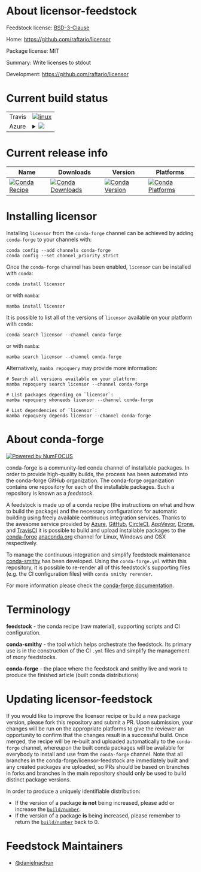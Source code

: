 About licensor-feedstock
========================

Feedstock license: [BSD-3-Clause](https://github.com/conda-forge/licensor-feedstock/blob/main/LICENSE.txt)

Home: https://github.com/raftario/licensor

Package license: MIT

Summary: Write licenses to stdout

Development: https://github.com/raftario/licensor

Current build status
====================


<table><tr>
    <td>Travis</td>
    <td>
      <a href="https://app.travis-ci.com/conda-forge/licensor-feedstock">
        <img alt="linux" src="https://img.shields.io/travis/com/conda-forge/licensor-feedstock/main.svg?label=Linux">
      </a>
    </td>
  </tr>
    
  <tr>
    <td>Azure</td>
    <td>
      <details>
        <summary>
          <a href="https://dev.azure.com/conda-forge/feedstock-builds/_build/latest?definitionId=23453&branchName=main">
            <img src="https://dev.azure.com/conda-forge/feedstock-builds/_apis/build/status/licensor-feedstock?branchName=main">
          </a>
        </summary>
        <table>
          <thead><tr><th>Variant</th><th>Status</th></tr></thead>
          <tbody><tr>
              <td>linux_64</td>
              <td>
                <a href="https://dev.azure.com/conda-forge/feedstock-builds/_build/latest?definitionId=23453&branchName=main">
                  <img src="https://dev.azure.com/conda-forge/feedstock-builds/_apis/build/status/licensor-feedstock?branchName=main&jobName=linux&configuration=linux%20linux_64_" alt="variant">
                </a>
              </td>
            </tr><tr>
              <td>linux_aarch64</td>
              <td>
                <a href="https://dev.azure.com/conda-forge/feedstock-builds/_build/latest?definitionId=23453&branchName=main">
                  <img src="https://dev.azure.com/conda-forge/feedstock-builds/_apis/build/status/licensor-feedstock?branchName=main&jobName=linux&configuration=linux%20linux_aarch64_" alt="variant">
                </a>
              </td>
            </tr><tr>
              <td>linux_ppc64le</td>
              <td>
                <a href="https://dev.azure.com/conda-forge/feedstock-builds/_build/latest?definitionId=23453&branchName=main">
                  <img src="https://dev.azure.com/conda-forge/feedstock-builds/_apis/build/status/licensor-feedstock?branchName=main&jobName=linux&configuration=linux%20linux_ppc64le_" alt="variant">
                </a>
              </td>
            </tr><tr>
              <td>osx_64</td>
              <td>
                <a href="https://dev.azure.com/conda-forge/feedstock-builds/_build/latest?definitionId=23453&branchName=main">
                  <img src="https://dev.azure.com/conda-forge/feedstock-builds/_apis/build/status/licensor-feedstock?branchName=main&jobName=osx&configuration=osx%20osx_64_" alt="variant">
                </a>
              </td>
            </tr><tr>
              <td>osx_arm64</td>
              <td>
                <a href="https://dev.azure.com/conda-forge/feedstock-builds/_build/latest?definitionId=23453&branchName=main">
                  <img src="https://dev.azure.com/conda-forge/feedstock-builds/_apis/build/status/licensor-feedstock?branchName=main&jobName=osx&configuration=osx%20osx_arm64_" alt="variant">
                </a>
              </td>
            </tr><tr>
              <td>win_64</td>
              <td>
                <a href="https://dev.azure.com/conda-forge/feedstock-builds/_build/latest?definitionId=23453&branchName=main">
                  <img src="https://dev.azure.com/conda-forge/feedstock-builds/_apis/build/status/licensor-feedstock?branchName=main&jobName=win&configuration=win%20win_64_" alt="variant">
                </a>
              </td>
            </tr>
          </tbody>
        </table>
      </details>
    </td>
  </tr>
</table>

Current release info
====================

| Name | Downloads | Version | Platforms |
| --- | --- | --- | --- |
| [![Conda Recipe](https://img.shields.io/badge/recipe-licensor-green.svg)](https://anaconda.org/conda-forge/licensor) | [![Conda Downloads](https://img.shields.io/conda/dn/conda-forge/licensor.svg)](https://anaconda.org/conda-forge/licensor) | [![Conda Version](https://img.shields.io/conda/vn/conda-forge/licensor.svg)](https://anaconda.org/conda-forge/licensor) | [![Conda Platforms](https://img.shields.io/conda/pn/conda-forge/licensor.svg)](https://anaconda.org/conda-forge/licensor) |

Installing licensor
===================

Installing `licensor` from the `conda-forge` channel can be achieved by adding `conda-forge` to your channels with:

```
conda config --add channels conda-forge
conda config --set channel_priority strict
```

Once the `conda-forge` channel has been enabled, `licensor` can be installed with `conda`:

```
conda install licensor
```

or with `mamba`:

```
mamba install licensor
```

It is possible to list all of the versions of `licensor` available on your platform with `conda`:

```
conda search licensor --channel conda-forge
```

or with `mamba`:

```
mamba search licensor --channel conda-forge
```

Alternatively, `mamba repoquery` may provide more information:

```
# Search all versions available on your platform:
mamba repoquery search licensor --channel conda-forge

# List packages depending on `licensor`:
mamba repoquery whoneeds licensor --channel conda-forge

# List dependencies of `licensor`:
mamba repoquery depends licensor --channel conda-forge
```


About conda-forge
=================

[![Powered by
NumFOCUS](https://img.shields.io/badge/powered%20by-NumFOCUS-orange.svg?style=flat&colorA=E1523D&colorB=007D8A)](https://numfocus.org)

conda-forge is a community-led conda channel of installable packages.
In order to provide high-quality builds, the process has been automated into the
conda-forge GitHub organization. The conda-forge organization contains one repository
for each of the installable packages. Such a repository is known as a *feedstock*.

A feedstock is made up of a conda recipe (the instructions on what and how to build
the package) and the necessary configurations for automatic building using freely
available continuous integration services. Thanks to the awesome service provided by
[Azure](https://azure.microsoft.com/en-us/services/devops/), [GitHub](https://github.com/),
[CircleCI](https://circleci.com/), [AppVeyor](https://www.appveyor.com/),
[Drone](https://cloud.drone.io/welcome), and [TravisCI](https://travis-ci.com/)
it is possible to build and upload installable packages to the
[conda-forge](https://anaconda.org/conda-forge) [anaconda.org](https://anaconda.org/)
channel for Linux, Windows and OSX respectively.

To manage the continuous integration and simplify feedstock maintenance
[conda-smithy](https://github.com/conda-forge/conda-smithy) has been developed.
Using the ``conda-forge.yml`` within this repository, it is possible to re-render all of
this feedstock's supporting files (e.g. the CI configuration files) with ``conda smithy rerender``.

For more information please check the [conda-forge documentation](https://conda-forge.org/docs/).

Terminology
===========

**feedstock** - the conda recipe (raw material), supporting scripts and CI configuration.

**conda-smithy** - the tool which helps orchestrate the feedstock.
                   Its primary use is in the construction of the CI ``.yml`` files
                   and simplify the management of *many* feedstocks.

**conda-forge** - the place where the feedstock and smithy live and work to
                  produce the finished article (built conda distributions)


Updating licensor-feedstock
===========================

If you would like to improve the licensor recipe or build a new
package version, please fork this repository and submit a PR. Upon submission,
your changes will be run on the appropriate platforms to give the reviewer an
opportunity to confirm that the changes result in a successful build. Once
merged, the recipe will be re-built and uploaded automatically to the
`conda-forge` channel, whereupon the built conda packages will be available for
everybody to install and use from the `conda-forge` channel.
Note that all branches in the conda-forge/licensor-feedstock are
immediately built and any created packages are uploaded, so PRs should be based
on branches in forks and branches in the main repository should only be used to
build distinct package versions.

In order to produce a uniquely identifiable distribution:
 * If the version of a package **is not** being increased, please add or increase
   the [``build/number``](https://docs.conda.io/projects/conda-build/en/latest/resources/define-metadata.html#build-number-and-string).
 * If the version of a package **is** being increased, please remember to return
   the [``build/number``](https://docs.conda.io/projects/conda-build/en/latest/resources/define-metadata.html#build-number-and-string)
   back to 0.

Feedstock Maintainers
=====================

* [@danielnachun](https://github.com/danielnachun/)

